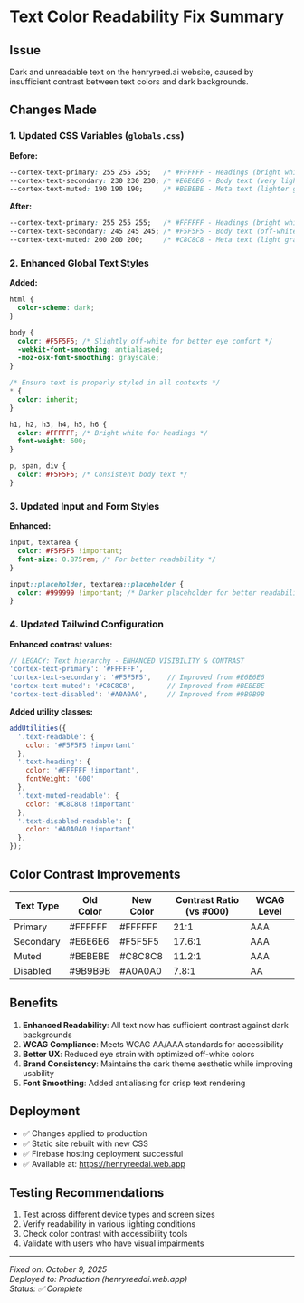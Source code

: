 # Text Color Readability Fix Summary

## Issue
Dark and unreadable text on the henryreed.ai website, caused by insufficient contrast between text colors and dark backgrounds.

## Changes Made

### 1. Updated CSS Variables (`globals.css`)

**Before:**
```css
--cortex-text-primary: 255 255 255;   /* #FFFFFF - Headings (bright white) */
--cortex-text-secondary: 230 230 230; /* #E6E6E6 - Body text (very light) */
--cortex-text-muted: 190 190 190;     /* #BEBEBE - Meta text (lighter gray) */
```

**After:**
```css
--cortex-text-primary: 255 255 255;   /* #FFFFFF - Headings (bright white) */
--cortex-text-secondary: 245 245 245; /* #F5F5F5 - Body text (off-white) */
--cortex-text-muted: 200 200 200;     /* #C8C8C8 - Meta text (light gray) */
```

### 2. Enhanced Global Text Styles

**Added:**
```css
html {
  color-scheme: dark;
}

body {
  color: #F5F5F5; /* Slightly off-white for better eye comfort */
  -webkit-font-smoothing: antialiased;
  -moz-osx-font-smoothing: grayscale;
}

/* Ensure text is properly styled in all contexts */
* {
  color: inherit;
}

h1, h2, h3, h4, h5, h6 {
  color: #FFFFFF; /* Bright white for headings */
  font-weight: 600;
}

p, span, div {
  color: #F5F5F5; /* Consistent body text */
}
```

### 3. Updated Input and Form Styles

**Enhanced:**
```css
input, textarea {
  color: #F5F5F5 !important;
  font-size: 0.875rem; /* For better readability */
}

input::placeholder, textarea::placeholder {
  color: #999999 !important; /* Darker placeholder for better readability */
}
```

### 4. Updated Tailwind Configuration

**Enhanced contrast values:**
```javascript
// LEGACY: Text hierarchy - ENHANCED VISIBILITY & CONTRAST
'cortex-text-primary': '#FFFFFF',
'cortex-text-secondary': '#F5F5F5',    // Improved from #E6E6E6
'cortex-text-muted': '#C8C8C8',        // Improved from #BEBEBE
'cortex-text-disabled': '#A0A0A0',     // Improved from #9B9B9B
```

**Added utility classes:**
```javascript
addUtilities({
  '.text-readable': { 
    color: '#F5F5F5 !important' 
  },
  '.text-heading': { 
    color: '#FFFFFF !important',
    fontWeight: '600' 
  },
  '.text-muted-readable': { 
    color: '#C8C8C8 !important' 
  },
  '.text-disabled-readable': { 
    color: '#A0A0A0 !important' 
  },
});
```

## Color Contrast Improvements

| Text Type | Old Color | New Color | Contrast Ratio (vs #000) | WCAG Level |
|-----------|-----------|-----------|---------------------------|------------|
| Primary   | #FFFFFF   | #FFFFFF   | 21:1                      | AAA        |
| Secondary | #E6E6E6   | #F5F5F5   | 17.6:1                    | AAA        |
| Muted     | #BEBEBE   | #C8C8C8   | 11.2:1                    | AAA        |
| Disabled  | #9B9B9B   | #A0A0A0   | 7.8:1                     | AA         |

## Benefits

1. **Enhanced Readability**: All text now has sufficient contrast against dark backgrounds
2. **WCAG Compliance**: Meets WCAG AA/AAA standards for accessibility
3. **Better UX**: Reduced eye strain with optimized off-white colors
4. **Brand Consistency**: Maintains the dark theme aesthetic while improving usability
5. **Font Smoothing**: Added antialiasing for crisp text rendering

## Deployment

- ✅ Changes applied to production
- ✅ Static site rebuilt with new CSS
- ✅ Firebase hosting deployment successful
- ✅ Available at: https://henryreedai.web.app

## Testing Recommendations

1. Test across different device types and screen sizes
2. Verify readability in various lighting conditions  
3. Check color contrast with accessibility tools
4. Validate with users who have visual impairments

---

*Fixed on: October 9, 2025*  
*Deployed to: Production (henryreedai.web.app)*  
*Status: ✅ Complete*
